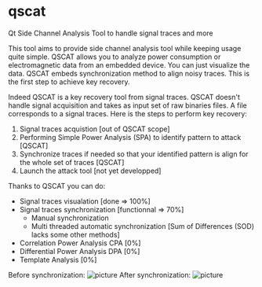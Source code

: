 # qscat
Qt Side Channel Analysis Tool to handle signal traces and more 

This tool aims to provide side channel analysis tool while keeping usage quite simple.
QSCAT allows you to analyze power consumption or electromagnetic data from an embedded device. You can just visualize the data.
QSCAT embeds synchronization method to align noisy traces. This is the first step to achieve key recovery.

Indeed QSCAT is a key recovery tool from signal traces. QSCAT doesn't handle signal acquisition and takes as input set of raw binaries files. A file corresponds to a signal traces.
Here is the steps to perform key recovery:
1. Signal traces acquistion [out of QSCAT scope]
2. Performing Simple Power Analysis (SPA) to identify pattern to attack [QSCAT]
3. Synchronize traces if needed so that your identified pattern is align for the whole set of traces [QSCAT]
4. Launch the attack tool [not yet developped]

Thanks to QSCAT you can do:
+ Signal traces visualation [done => 100%]
+ Signal traces synchronization [functionnal => 70%]
  + Manual synchronization
  + Multi threaded automatic synchronization [Sum of Differences (SOD) lacks some other methods]
+ Correlation Power Analysis CPA [0%]
+ Differential Power Analysis DPA [0%]
+ Template Analysis [0%]




Before synchronization: ![picture](https://i.imgur.com/DLZCLIq.png "Before synchronization")
After synchronization: ![picture](https://i.imgur.com/hfLA8Pz.png "After synchronization")
